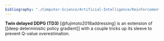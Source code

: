 ```yaml
---
bibliography: "./Computer-Science/Artificial-Intelligence/Reinforcement-Learning/papers.bib"
---
```


**Twin delayed DDPG (TD3)** [@fujimoto2018addressing] is an extension of [[deep deterministic policy gradient]] with a couple tricks up its sleeve to prevent Q-value overestimation.